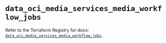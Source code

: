 # `data_oci_media_services_media_workflow_jobs`

Refer to the Terraform Registry for docs: [`data_oci_media_services_media_workflow_jobs`](https://registry.terraform.io/providers/oracle/oci/6.18.0/docs/data-sources/media_services_media_workflow_jobs).
